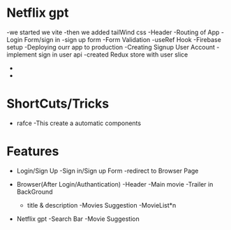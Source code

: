 # Netflix gpt

-we started we vite
-then we added tailWind css
-Header
-Routing of App
-Login Form/sign in
-sign up form
-Form Validation
-useRef Hook
-Firebase setup
-Deploying ourr app to production
-Creating Signup User Account
-implement sign in user api
-created Redux store with user slice


-

-

# ShortCuts/Tricks

- rafce -This create a automatic components

# Features

- Login/Sign Up
  -Sign in/Sign up Form
  -redirect to Browser Page

- Browser(After Login/Authantication)
  -Header
  -Main movie
  -Trailer in BackGround

  - title & description
    -Movies Suggestion
    -MovieList\*n

- Netflix gpt
  -Search Bar
  -Movie Suggestion
